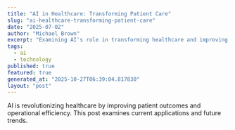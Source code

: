 ```yaml
---
title: "AI in Healthcare: Transforming Patient Care"
slug: "ai-healthcare-transforming-patient-care"
date: "2025-07-02"
author: "Michael Brown"
excerpt: "Examining AI's role in transforming healthcare and improving patient outcomes."
tags:
  - ai
  - technology
published: true
featured: true
generated_at: "2025-10-27T06:39:04.817830"
layout: "post"
---
```


AI is revolutionizing healthcare by improving patient outcomes and operational efficiency. This post examines current applications and future trends.